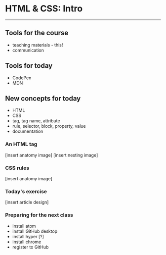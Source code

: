 # HTML & CSS: Intro

***

## Tools for the course

- teaching materials - this!
- communication

## Tools for today

- CodePen
- MDN

## New concepts for today

- HTML
- CSS
- tag, tag name, attribute
- rule, selector, block, property, value
- documentation

### An HTML tag

[insert anatomy image]
[insert nesting image]

### CSS rules

[insert anatomy image]

### Today's exercise

[insert article design]

### Preparing for the next class

- install atom
- install GitHub desktop
- install hyper [?]
- install chrome
- register to GitHub
